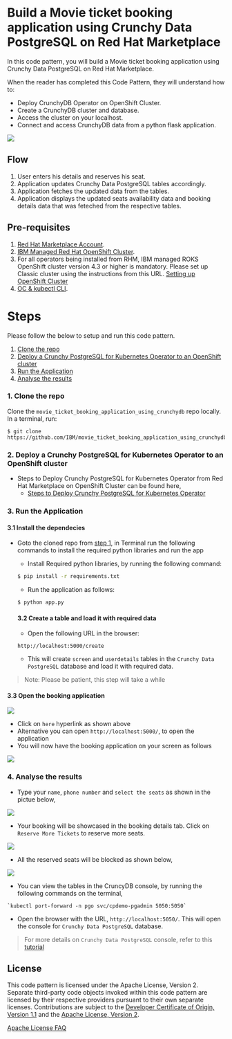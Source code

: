 # Build a Movie ticket booking application using Crunchy Data PostgreSQL on Red Hat Marketplace

In this code pattern, you will build a Movie ticket booking application using Crunchy Data PostgreSQL on Red Hat Marketplace.

When the reader has completed this Code Pattern, they will understand how to:

* Deploy CrunchyDB Operator on OpenShift Cluster.
* Create a CrunchyDB cluster and database.
* Access the cluster on your localhost.
* Connect and access CrunchyDB data from a python flask application.   

<!--add an image in this path-->
![](doc/source/images/Architecture.png)

<!--Optionally, add flow steps based on the architecture diagram-->
## Flow

1. User enters his details and reserves his seat.
2. Application updates Crunchy Data PostgreSQL tables accordingly.
3. Application fetches the updated data from the tables.
4. Application displays the updated seats availability data and booking details data that was feteched from the respective tables. 

## Pre-requisites

1. [Red Hat Marketplace Account](https://marketplace.redhat.com/en-us/registration/om).
2. [IBM Managed Red Hat OpenShift Cluster](https://cloud.ibm.com/kubernetes/catalog/create?platformType=openshift).
3. For all operators being installed from RHM, IBM managed ROKS OpenShift cluster version 4.3 or higher is mandatory. Please set up Classic cluster using the instructions from this URL.
[Setting up OpenShift Cluster](https://cloud.ibm.com/docs/openshift?topic=openshift-getting-started)
4. [OC & kubectl CLI](https://docs.openshift.com/container-platform/3.6/cli_reference/get_started_cli.html).

# Steps

Please follow the below to setup and run this code pattern.

1. [Clone the repo](#1-clone-the-repo)
2. [Deploy a Crunchy PostgreSQL for Kubernetes Operator to an OpenShift cluster](#2-install-the-crunchydb-operator-from-red-hat-marketplace-on-openshift-cluster)
3. [Run the Application](#3-run-the-application)
4. [Analyse the results](#4-analyse-the-results)

### 1. Clone the repo

Clone the `movie_ticket_booking_application_using_crunchydb` repo locally. In a terminal, run:

```
$ git clone https://github.com/IBM/movie_ticket_booking_application_using_crunchydb
```
### 2. Deploy a Crunchy PostgreSQL for Kubernetes Operator to an OpenShift cluster

- Steps to Deploy Crunchy PostgreSQL for Kubernetes Operator from Red Hat Marketplace on OpenShift Cluster can be found here,
  - [Steps to Deploy Crunchy PostgreSQL for Kubernetes Operator](https://developer.ibm.com/tutorials/deploy-a-crunchy-posgresql-kubernetes-operator-red-hat-marketplace-openshift/)

### 3. Run the Application
    
   #### 3.1 Install the dependecies 
   
  - Goto the cloned repo from [step 1](#1-clone-the-repo), in Terminal run the following commands to install the required python libraries and run the app
    - Install Required python libraries, by running the following command:
    ```bash
    $ pip install -r requirements.txt
    ```
    
    - Run the application as follows:
    ```bash
    $ python app.py
    ```
    #### 3.2 Create a table and load it with required data
    
    - Open the following URL in the browser:
    
    `http://localhost:5000/create`
    
    - This will create `screen` and `userdetails` tables in the `Crunchy Data PostgreSQL` database  and load it with required data.
    
   > Note: Please be patient, this step will take a while
    
   #### 3.3 Open the booking application
   
   ![](doc/source/images/create.png)
   - Click on `here` hyperlink as shown above
   - Alternative you can open `http://localhost:5000/`, to open the application
   - You will now have the booking application on your screen as follows
   
   ![](doc/source/images/booking.png)
   
    
### 4. Analyse the results

   - Type your `name`, `phone number` and `select the seats` as shown in the pictue below,
   
   ![](doc/source/images/reserveseats.gif)
   
   - Your booking will be showcased in the booking details tab. Click on `Reserve More Tickets` to reserve more seats.
   
   ![](doc/source/images/viewusers.gif)
   
   - All the reserved seats will be blocked as shown below,
   
   ![](doc/source/images/reserved.png)
   
   - You can view the tables in the CruncyDB console, by running the following commands on the terminal,
   
    `kubectl port-forward -n pgo svc/cpdemo-pgadmin 5050:5050`
   
   - Open the browser with the URL, `http://localhost:5050/`. This will open the console for `Crunchy Data PostgreSQL` database.
   
   > For more details on `Crunchy Data PostgreSQL` console, refer to this [tutorial](https://github.com/IBM/perform-crud-operations-using-crunchy-Postgresaql-for-kubernetes-operator-rhm#step-2-perform-crud-operations-on-crunchydb-using-python)
   
   
<!-- keep this -->
## License

This code pattern is licensed under the Apache License, Version 2. Separate third-party code objects invoked within this code pattern are licensed by their respective providers pursuant to their own separate licenses. Contributions are subject to the [Developer Certificate of Origin, Version 1.1](https://developercertificate.org/) and the [Apache License, Version 2](https://www.apache.org/licenses/LICENSE-2.0.txt).

[Apache License FAQ](https://www.apache.org/foundation/license-faq.html#WhatDoesItMEAN)
   
   

